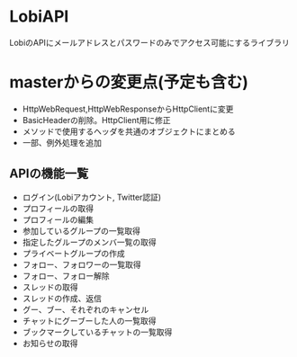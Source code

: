 # LobiAPI
LobiのAPIにメールアドレスとパスワードのみでアクセス可能にするライブラリ

# masterからの変更点(予定も含む)
- HttpWebRequest,HttpWebResponseからHttpClientに変更
- BasicHeaderの削除。HttpClient用に修正
- メソッドで使用するヘッダを共通のオブジェクトにまとめる
- 一部、例外処理を追加

## APIの機能一覧
- ログイン(Lobiアカウント, Twitter認証)
- プロフィールの取得
- プロフィールの編集
- 参加しているグループの一覧取得
- 指定したグループのメンバ一覧の取得
- プライベートグループの作成
- フォロー、フォロワーの一覧取得
- フォロー、フォロー解除
- スレッドの取得
- スレッドの作成、返信
- グー、ブー、それぞれのキャンセル
- チャットにグーブーした人の一覧取得
- ブックマークしているチャットの一覧取得
- お知らせの取得
